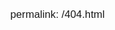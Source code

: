 permalink: /404.html

<!DOCTYPE html>
<html lang="en">

<head>
    <meta charset="UTF-8">
    <meta name="viewport" content="width=device-width, initial-scale=1.0">
    <title>Ошибка 404 - Страница не найдена</title>
    <style>
        body {
            font-family: Arial, sans-serif;
            text-align: center;
            margin: 0;
            padding: 0;
            height: 100vh;
            display: flex;
            justify-content: center;
            align-items: center;
            flex-direction: column;
        }

        h1 {
            font-size: 3em;
            margin-bottom: 10px;
        }

        p {
            font-size: 1.2em;
            margin-bottom: 20px;
        }

        a {
            color: #007bff;
            text-decoration: none;
            font-weight: bold;
        }
    </style>
</head>

<body>
    <h1>Ошибка 404 - Страница не найдена</h1>
    <p>Извините, запрошенная вами страница не найдена.</p>
    <a href="index">На главную</a>
</body>

</html>
